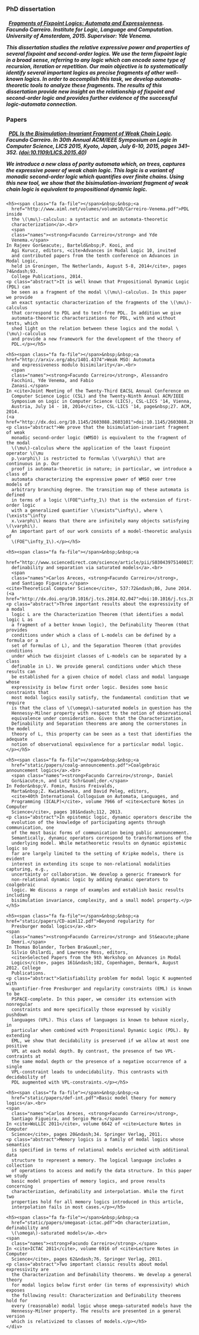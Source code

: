 <section id="papers">
<div class="container">
  <h3>PhD dissertation</h3>
  <div class="panel panel-default">
    <div class="panel-body papers">
    <h5><span class="fa fa-book"></span>&nbsp;&nbsp;<a
      href="http://dare.uva.nl/record/1/495444">Fragments of Fixpoint Logics: Automata and Expressiveness</a>.<br>
      <span
      class="names"><strong>Facundo Carreiro</strong>.</span>
      Institute for Logic, Language and Computation. University of Amsterdam, 2015. Supervisor: Yde Venema.
    <p class="abstract">
    This dissertation studies the relative expressive power and properties of several fixpoint and second-order logics. We use the term fixpoint logic in a broad sense, referring to any logic which can encode some type of recursion, iteration or repetition.
    Our main objective is to systematically identify several important logics as precise fragments of other well-known logics. In order to accomplish this task, we develop automata-theoretic tools to analyze these fragments. The results of this dissertation provide new insight on the relationship of fixpoint and second-order logic and provides further evidence of the successful logic-automata connection.</p></h5>
    </div>
  </div>

  <h3>Papers</h3>
  <div class="panel panel-default">
    <div class="panel-body papers">
    <h5><span class="fa fa-file"></span>&nbsp;&nbsp;<a
      href="static/papers/lics15.pdf">PDL Is the Bisimulation-Invariant Fragment of Weak Chain Logic</a>.<br>
      <span
      class="names"><strong>Facundo Carreiro</strong>.</span>
    In <cite>30th Annual ACM/IEEE Symposium on Logic in Computer Science, LICS
               2015, Kyoto, Japan, July 6-10, 2015</cite>, pages 341&ndash;352.
    (<a href="http://dx.doi.org/10.1109/LICS.2015.40">doi:10.1109/LICS.2015.40</a>)
    <p class="abstract">We introduce a new class of parity automata which, on trees, captures the expressive power of weak chain logic. This logic is a variant of monadic second-order logic which quantifies over finite chains. Using this new tool, we show that the bisimulation-invariant fragment of weak chain logic is equivalent to propositional dynamic logic.</p></h5>

    <h5><span class="fa fa-file"></span>&nbsp;&nbsp;<a
      href="http://www.aiml.net/volumes/volume10/Carreiro-Venema.pdf">PDL inside
      the \(\mu\)-calculus: a syntactic and an automata-theoretic
      characterization</a>.<br>
      <span
      class="names"><strong>Facundo Carreiro</strong> and Yde
      Venema.</span>
    In Rajeev Gor&eacute;, Barteld&nbsp;P. Kooi, and
      Agi Kurucz, editors, <cite>Advances in Modal Logic 10, invited
      and contributed papers from the tenth conference on Advances in Modal Logic,
      held in Groningen, The Netherlands, August 5-8, 2014</cite>, pages 74&ndash;93.
      College Publications, 2014.
    <p class="abstract">It is well known that Propositional Dynamic Logic (PDL) can
      be seen as a fragment of the modal \(\mu\)-calculus. In this paper we provide
      an exact syntactic characterization of the fragments of the \(\mu\)-calculus
      that correspond to PDL and to test-free PDL. In addition we give
      automata-theoretic characterizations for PDL, with and without tests, which
      shed light on the relation between these logics and the modal \(\mu\)-calculus
      and provide a new framework for the development of the theory of
      PDL.</p></h5>

    <h5><span class="fa fa-file"></span>&nbsp;&nbsp;<a href="http://arxiv.org/abs/1401.4374">Weak MSO: Automata
      and expressiveness modulo bisimilarity</a>.<br>
      <span
      class="names"><strong>Facundo Carreiro</strong>, Alessandro
      Facchini, Yde Venema, and Fabio
      Zanasi.</span>
    In <cite>Joint Meeting of the Twenty-Third EACSL Annual Conference on
      Computer Science Logic (CSL) and the Twenty-Ninth Annual ACM/IEEE
      Symposium on Logic in Computer Science (LICS), CSL-LICS '14, Vienna,
      Austria, July 14 - 18, 2014</cite>, CSL-LICS '14, page&nbsp;27. ACM, 2014.
    (<a href="http://dx.doi.org/10.1145/2603088.2603101">doi:10.1145/2603088.2603101</a>)
    <p class="abstract">We prove that the bisimulation-invariant fragment of weak
      monadic second-order logic (WMSO) is equivalent to the fragment of the modal
      \(\mu\)-calculus where the application of the least fixpoint operator \(\mu
      p.\varphi\) is restricted to formulas \(\varphi\) that are continuous in p. Our
      proof is automata-theoretic in nature; in particular, we introduce a class of
      automata characterizing the expressive power of WMSO over tree models of
      arbitrary branching degree. The transition map of these automata is defined
      in terms of a logic \(FOE^\infty_1\) that is the extension of first-order logic
      with a generalized quantifier \(\exists^\infty\), where \(\exists^\infty
      x.\varphi\) means that there are infinitely many objects satisfying \(\varphi\).
      An important part of our work consists of a model-theoretic analysis of
      \(FOE^\infty_1\).</p></h5>

    <h5><span class="fa fa-file"></span>&nbsp;&nbsp;<a
      href="http://www.sciencedirect.com/science/article/pii/S030439751400173X">Characterization,
      definability and separation via saturated models</a>.<br>
      <span
      class="names">Carlos Areces, <strong>Facundo Carreiro</strong>,
      and Santiago Figueira.</span>
    <cite>Theoretical Computer Science</cite>, 537:72&ndash;86, June 2014.
    (<a href="http://dx.doi.org/10.1016/j.tcs.2014.02.047">doi:10.1016/j.tcs.2014.02.047</a>)
    <p class="abstract">Three important results about the expressivity of a modal
      logic L are the Characterization Theorem (that identifies a modal logic L as
      a fragment of a better known logic), the Definability Theorem (that provides
      conditions under which a class of L-models can be defined by a formula or a
      set of formulas of L), and the Separation Theorem (that provides conditions
      under which two disjoint classes of L-models can be separated by a class
      definable in L). We provide general conditions under which these results can
      be established for a given choice of model class and modal language whose
      expressivity is below first order logic. Besides some basic constraints that
      most modal logics easily satisfy, the fundamental condition that we require
      is that the class of \(\omega\)-saturated models in question has the
      Hennessy-Milner property with respect to the notion of observational
      equivalence under consideration. Given that the Characterization,
      Definability and Separation theorems are among the cornerstones in the model
      theory of L, this property can be seen as a test that identifies the adequate
      notion of observational equivalence for a particular modal logic.</p></h5>

    <h5><span class="fa fa-file"></span>&nbsp;&nbsp;<a
      href="static/papers/coalg-announcements.pdf">Coalgebraic announcement logics</a>.<br>
      <span class="names"><strong>Facundo Carreiro</strong>, Daniel
      Gor&iacute;n, and Lutz Schr&ouml;der.</span>
    In Fedor&nbsp;V. Fomin, Rusins Freivalds,
      Marta&nbsp;Z. Kwiatkowska, and David Peleg, editors,
      <cite>40th International Colloquium on Automata, Languages, and
      Programming (ICALP)</cite>, volume 7966 of <cite>Lecture Notes in Computer
      Science</cite>, pages 101&ndash;112, 2013.
    <p class="abstract">In epistemic logic, dynamic operators describe the
      evolution of the knowledge of participating agents through communication, one
      of the most basic forms of communication being public announcement.
      Semantically, dynamic operators correspond to transformations of the
      underlying model. While metatheoretic results on dynamic epistemic logic so
      far are largely limited to the setting of Kripke models, there is evident
      interest in extending its scope to non-relational modalities capturing, e.g.,
      uncertainty or collaboration. We develop a generic framework for
      non-relational dynamic logic by adding dynamic operators to coalgebraic
      logic. We discuss a range of examples and establish basic results including
      bisimulation invariance, complexity, and a small model property.</p></h5>

    <h5><span class="fa fa-file"></span>&nbsp;&nbsp;<a href="static/papers/CD-aiml12.pdf">Beyond regularity for
      Presburger modal logics</a>.<br>
    <span
      class="names"><strong>Facundo Carreiro</strong> and St&eacute;phane
      Demri.</span>
    In Thomas Bolander, Torben Bra&uuml;ner,
      Silvio Ghilardi, and Lawrence Moss, editors,
      <cite>Selected Papers from the 9th Workshop on Advances in Modal
      Logics</cite>, pages 161&ndash;182, Copenhagen, Denmark, August 2012. College
      Publications.
    <p class="abstract">Satisfiability problem for modal logic K augmented with
      quantifier-free Presburger and regularity constraints (EML) is known to be
      PSPACE-complete. In this paper, we consider its extension with nonregular
      constraints and more specifically those expressed by visibly pushdown
      languages (VPL). This class of languages is known to behave nicely, in
      particular when combined with Propositional Dynamic Logic (PDL). By extending
      EML, we show that decidability is preserved if we allow at most one positive
      VPL at each modal depth. By contrast, the presence of two VPL-contraints at
      the same modal depth or the presence of a negative occurrence of a single
      VPL-constraint leads to undecidability. This contrasts with decidability of
      PDL augmented with VPL-constraints.</p></h5>

    <h5><span class="fa fa-file"></span>&nbsp;&nbsp;<a
      href="static/papers/def-int.pdf">Basic model theory for memory logics</a>.<br>
    <span
      class="names">Carlos Areces, <strong>Facundo Carreiro</strong>,
      Santiago Figueira, and Sergio Mera.</span>
    In <cite>WoLLIC 2011</cite>, volume 6642 of <cite>Lecture Notes in Computer
      Science</cite>, pages 20&ndash;34. Springer Verlag, 2011.
    <p class="abstract">Memory logics is a family of modal logics whose semantics
      is specified in terms of relational models enriched with additional data
      structure to represent a memory. The logical language includes a collection
      of operations to access and modify the data structure. In this paper we study
      basic model properties of memory logics, and prove results concerning
      characterization, definability and interpolation. While the first two
      properties hold for all memory logics introduced in this article,
      interpolation fails in most cases.</p></h5>

    <h5><span class="fa fa-file"></span>&nbsp;&nbsp;<a
      href="static/papers/omegasat-ictac.pdf">On characterization, definability and
      \(\omega\)-saturated models</a>.<br>
    <span
      class="names"><strong>Facundo Carreiro</strong>.</span>
    In <cite>ICTAC 2011</cite>, volume 6916 of <cite>Lecture Notes in Computer
      Science</cite>, pages 62&ndash;76. Springer Verlag, 2011.
    <p class="abstract">Two important classic results about modal expressivity are
      the Characterization and Definability theorems. We develop a general theory
      for modal logics below first order (in terms of expressivity) which exposes
      the following result: Characterization and Definability theorems hold for
      every (reasonable) modal logic whose omega-saturated models have the
      Hennessy-Milner property. The results are presented in a general version
      which is relativized to classes of models.</p></h5>
    </div>
  </div>
</div>
</section>
